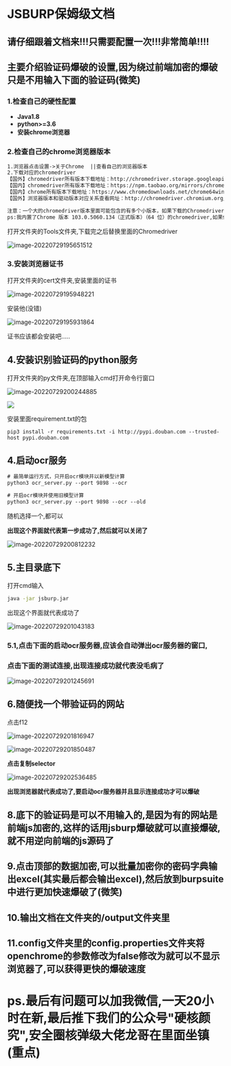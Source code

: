 # JSBURP保姆级文档

## 请仔细跟着文档来!!!只需要配置一次!!!非常简单!!!!

## 主要介绍验证码爆破的设置,因为绕过前端加密的爆破只是不用输入下面的验证码(微笑)

### 1.检查自己的硬性配置

- **Java1.8**
- **python>=3.6**
- **安装chrome浏览器**

### 2.检查自己的chrome浏览器版本

```html
1.浏览器点击设置->关于Chrome  ||查看自己的浏览器版本
2.下载对应的chromedriver
【国外】chromedriver所有版本下载地址：http://chromedriver.storage.googleapis.com/index.html
【国内】chromedriver所有版本下载地址：https://npm.taobao.org/mirrors/chromedriver
【国内】chrome所有版本下载地址：https://www.chromedownloads.net/chrome64win/
【国外】浏览器版本和驱动版本对应关系查看网址：http://chromedriver.chromium.org/downloads

注意：一个大的chromedriver版本里面可能包含的有多个小版本，如果下载的Chromedriver版本和当前使用的chrome浏览器版本不匹配则可以换其他的试试。比如：chromedriver  79版里面有v79.0.3945.16    v79.0.3945.36
ps:我内置了Chrome 版本 103.0.5060.134（正式版本）（64 位）的chromedriver,如果你是这个版本就不用下载了
```

打开文件夹的Tools文件夹,下载完之后替换里面的Chromedriver

![image-20220729195651512](C:\Users\admin\AppData\Roaming\Typora\typora-user-images\image-20220729195651512.png)

### 3.安装浏览器证书

打开文件夹的cert文件夹,安装里面的证书

![image-20220729195948221](C:\Users\admin\AppData\Roaming\Typora\typora-user-images\image-20220729195948221.png)

安装他(没错)

![image-20220729195931864](C:\Users\admin\AppData\Roaming\Typora\typora-user-images\image-20220729195931864.png)

证书应该都会安装吧.....

## 4.安装识别验证码的python服务

打开文件夹的py文件夹,在顶部输入cmd打开命令行窗口

![image-20220729200244885](C:\Users\admin\AppData\Roaming\Typora\typora-user-images\image-20220729200244885.png)

![](C:\Users\admin\AppData\Roaming\Typora\typora-user-images\image-20220729200408065.png)

安装里面requirement.txt的包

```cmdCancel changes
pip3 install -r requirements.txt -i http://pypi.douban.com --trusted-host pypi.douban.com
```

## 4.启动ocr服务

```txt
# 最简单运行方式，只开启ocr模块并以新模型计算
python3 ocr_server.py --port 9898 --ocr

# 开启ocr模块并使用旧模型计算
python3 ocr_server.py --port 9898 --ocr --old
```

随机选择一个,都可以

**出现这个界面就代表第一步成功了,然后就可以关闭了**

![image-20220729200812232](C:\Users\admin\AppData\Roaming\Typora\typora-user-images\image-20220729200812232.png)

## 5.主目录底下

打开cmd输入

```cmd
java -jar jsburp.jar
```

出现这个界面就代表成功了

![image-20220729201043183](C:\Users\admin\AppData\Roaming\Typora\typora-user-images\image-20220729201043183.png)

### 5.1,点击下面的启动ocr服务器,应该会自动弹出ocr服务器的窗口,

### 点击下面的测试连接,出现连接成功就代表没毛病了

![image-20220729201245691](C:\Users\admin\AppData\Roaming\Typora\typora-user-images\image-20220729201245691.png)

## 6.随便找一个带验证码的网站

点击f12

![image-20220729201816947](C:\Users\admin\AppData\Roaming\Typora\typora-user-images\image-20220729201816947.png)

![image-20220729201850487](C:\Users\admin\AppData\Roaming\Typora\typora-user-images\image-20220729201850487.png)

**点击复制selector**

![image-20220729202536485](C:\Users\admin\AppData\Roaming\Typora\typora-user-images\image-20220729202536485.png)

**出现浏览器就代表成功了,要启动ocr服务器并且显示连接成功才可以爆破**





## 8.底下的验证码是可以不用输入的,是因为有的网站是前端js加密的,这样的话用jsburp爆破就可以直接爆破,就不用逆向前端的js源码了

## 9.点击顶部的数据加密,可以批量加密你的密码字典输出excel(其实最后都会输出excel),然后放到burpsuite中进行更加快速爆破了(微笑)

## 10.输出文档在文件夹的/output文件夹里

## 11.config文件夹里的config.properties文件夹将openchrome的参数修改为false修改为就可以不显示浏览器了,可以获得更快的爆破速度

# ps.最后有问题可以加我微信,一天20小时在新,最后推下我们的公众号"硬核颜究",安全圈核弹级大佬**龙哥**在里面坐镇(重点)
